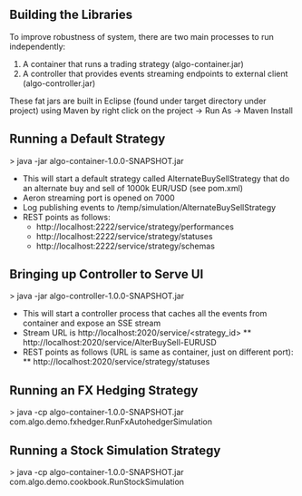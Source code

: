 <h2>Building the Libraries</h2>

To improve robustness of system, there are two main processes to run independently:
1. A container that runs a trading strategy (algo-container.jar)
2. A controller that provides events streaming endpoints to external client (algo-controller.jar)

These fat jars are built in Eclipse (found under target directory under project) using Maven by right click on the project -> Run As -> Maven Install

<h2>Running a Default Strategy</h2>
> java -jar algo-container-1.0.0-SNAPSHOT.jar

 * This will start a default strategy called AlternateBuySellStrategy that do an alternate buy and sell of 1000k EUR/USD (see pom.xml)
 * Aeron streaming port is opened on 7000
 * Log publishing events to /temp/simulation/AlternateBuySellStrategy
 * REST points as follows:
      * http://localhost:2222/service/strategy/performances
      * http://localhost:2222/service/strategy/statuses
      * http://localhost:2222/service/strategy/schemas

<h2>Bringing up Controller to Serve UI</h2>
> java -jar algo-controller-1.0.0-SNAPSHOT.jar

 * This will start a controller process that caches all the events from container and expose an SSE stream
 * Stream URL is http://localhost:2020/service/<strategy_id>
 ** http://localhost:2020/service/AlterBuySell-EURUSD
 * REST points as follows (URL is same as container, just on different port):
 ** http://localhost:2020/service/strategy/statuses


<h2>Running an FX Hedging Strategy</h2>
> java -cp algo-container-1.0.0-SNAPSHOT.jar com.algo.demo.fxhedger.RunFxAutohedgerSimulation

<h2>Running a Stock Simulation Strategy</h2>
> java -cp algo-container-1.0.0-SNAPSHOT.jar com.algo.demo.cookbook.RunStockSimulation
